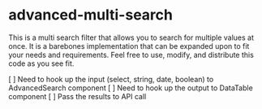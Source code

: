 # advanced-multi-search

This is a multi search filter that allows you to search for multiple values at once. It is a barebones implementation that can be expanded upon to fit your needs and requirements. Feel free to use, modify, and distribute this code as you see fit.


[ ] Need to hook up the input (select, string, date, boolean) to AdvancedSearch component
[ ] Need to hook up the output to DataTable component
[ ] Pass the results to API call